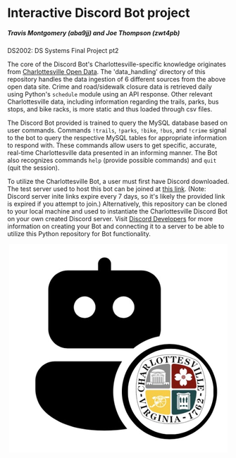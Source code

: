 # Interactive Discord Bot project
##### Travis Montgomery (aba9jj) and Joe Thompson (zwt4pb)

DS2002: DS Systems Final Project pt2

The core of the Discord Bot's Charlottesville-specific knowledge originates from [Charlottesville Open Data](https://opendata.charlottesville.org). The 'data_handling' directory of this repository handles the data ingestion of 6 different sources from the above open data site. Crime and road/sidewalk closure data is retrieved daily using Python's `schedule` module using an API response. Other relevant Charlottesville data, including information regarding the trails, parks, bus stops, and bike racks, is more static and thus loaded through csv files. 


The Discord Bot provided is trained to query the MySQL database based on user commands. Commands `!trails`, `!parks`, `!bike`, `!bus`, and `!crime` signal to the bot to query the respective MySQL tables for appropriate information to respond with. These commands allow users to get specific, accurate, real-time Charlottesville data presented in an informing manner. The Bot also recognizes commands `help` (provide possible commands) and `quit` (quit the session).


To utilize the Charlottesville Bot, a user must first have Discord downloaded. The test server used to host this bot can be joined at [this link](https://discord.gg/tU9qUCXe). (Note: Discord server inite links expire every 7 days, so it's likely the provided link is expired if you attempt to join.) Alternatively, this repository can be cloned to your local machine and used to instantiate the Charlottesville Discord Bot on your own created Discord server. Visit [Discord Developers](https://discord.com/developers/docs/intro) for more information on creating your Bot and connecting it to a server to be able to utilize this Python repository for Bot functionality.


<p align="center">
  <img src="/bot_icon.png" />
</p>
